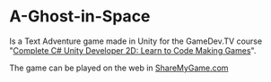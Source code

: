 # A-Ghost-in-Space
Is a Text Adventure game made in Unity for the GameDev.TV course "[Complete C# Unity Developer 2D: Learn to Code Making Games](https://www.udemy.com/course/unitycourse/)".

The game can be played on the web in [ShareMyGame.com](https://sharemygame.com/@Reaver/a-ghost-in-space)
